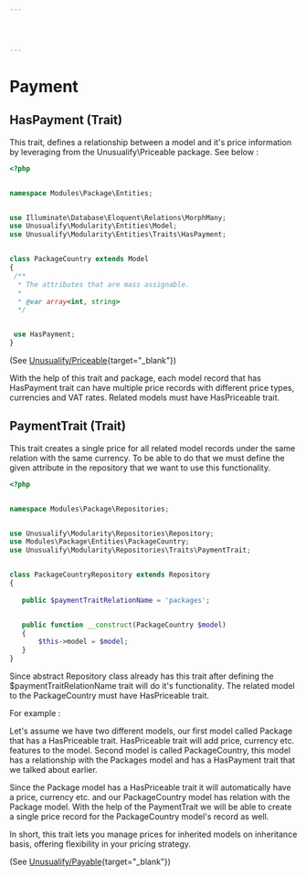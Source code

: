 ```yaml
---




---
```



# Payment


## HasPayment (Trait)


This trait, defines a relationship between a model and it's price information by leveraging from the Unusualify\Priceable package. See below :


```php
<?php


namespace Modules\Package\Entities;


use Illuminate\Database\Eloquent\Relations\MorphMany;
use Unusualify\Modularity\Entities\Model;
use Unusualify\Modularity\Entities\Traits\HasPayment;


class PackageCountry extends Model
{
 /**
  * The attributes that are mass assignable.
  *
  * @var array<int, string>
  */


 use HasPayment;
}
```
(See [Unusualify/Priceable](https://github.com/unusualify/priceable){target="_blank"})


With the help of this trait and package, each model record that has HasPayment trait can have multiple price records with different price types, currencies and VAT rates. Related models must have HasPriceable trait.


## PaymentTrait (Trait)


This trait creates a single price for all related model records under the same relation with the same currency. To be able to do that we must define the given attribute in the repository that we want to use this functionality.


```php
<?php


namespace Modules\Package\Repositories;


use Unusualify\Modularity\Repositories\Repository;
use Modules\Package\Entities\PackageCountry;
use Unusualify\Modularity\Repositories\Traits\PaymentTrait;


class PackageCountryRepository extends Repository
{
  
   public $paymentTraitRelationName = 'packages';


   public function __construct(PackageCountry $model)
   {
       $this->model = $model;
   }
}


```
Since abstract Repository class already has this trait after defining the $paymentTraitRelationName trait will do it's functionality. The related model to the PackageCountry must have HasPriceable trait.


For example :


Let's assume we have two different models, our first model called Package that has a HasPriceable trait. HasPriceable trait will add price, currency etc. features to the model. Second model is called PackageCountry, this model has a relationship with the Packages model and has a HasPayment trait that we talked about earlier.


Since the Package model has a HasPriceable trait it will automatically have a price, currency etc. and our PackageCountry model has relation with the Package model. With the help of the PaymentTrait we will be able to create a single price record for the PackageCountry model's record as well.


In short, this trait lets you manage prices for inherited models on inheritance basis, offering flexibility in your pricing strategy.


(See [Unusualify/Payable](https://github.com/unusualify/payable){target="_blank"})



